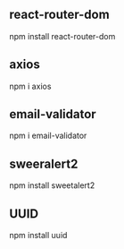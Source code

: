 
## react-router-dom
npm install react-router-dom

## axios
npm i axios

## email-validator
npm i email-validator

## sweeralert2
npm install sweetalert2

## UUID
npm install uuid